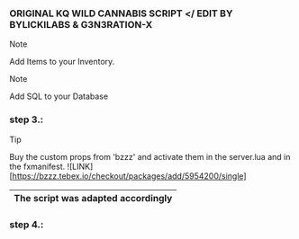 ### ORIGINAL KQ WILD CANNABIS SCRIPT </ EDIT BY BYLICKILABS & G3N3RATION-X

> [!NOTE]
> Add Items to your Inventory.

> [!NOTE]
> Add SQL to your Database

### step 3.:
> [!TIP]
> Buy the custom props from 'bzzz' and activate them in the server.lua and in the fxmanifest.
![LINK][https://bzzz.tebex.io/checkout/packages/add/5954200/single]

|The script was adapted accordingly|
|---|

### step 4.:

